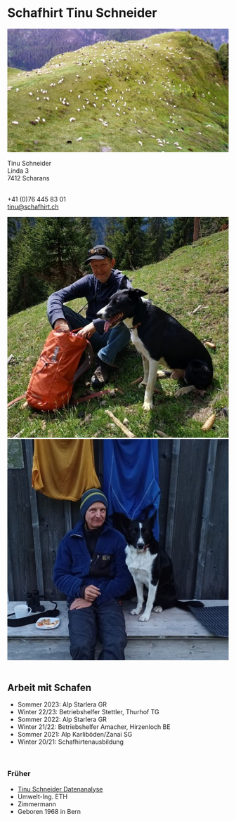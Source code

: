 <link rel="stylesheet" type="text/css" href="./docs/assets/styles.css">


# Schafhirt Tinu Schneider

![sheep](./docs/assets/sheep.jpg)

<div class="flex-container">
  <div class="flex-child">
  Tinu Schneider <br>   
  Linda 3    <br>
  7412 Scharans <br><br>
    
  +41 (0)76 445 83 01   <br>
  <a href="mailto:tinu@schafhirt.ch">tinu@schafhirt.ch</a>
  </div>
  
  <div class="flex-child">
    <img src="./docs/assets/tinu_I.jpg" alt="tinu 1"  >
  </div>

  <div class="flex-child">
    <img src="./docs/assets/tinu_II.jpg" alt="tinu 2" >
  </div>
</div>


<br>

## Arbeit mit Schafen

- Sommer 2023: Alp Starlera GR
- Winter 22/23: Betriebshelfer Stettler, Thurhof TG
- Sommer 2022: Alp Starlera GR
- Winter 21/22: Betriebshelfer Amacher, Hirzenloch BE
- Sommer 2021: Alp Karliböden/Zanai SG
- Winter 20/21: Schafhirtenausbildung

<br>

### Früher
- <a href="https://tinuschneider.ch" target="_blank">Tinu Schneider Datenanalyse</a>
- Umwelt-Ing. ETH
- Zimmermann
- Geboren 1968 in Bern
